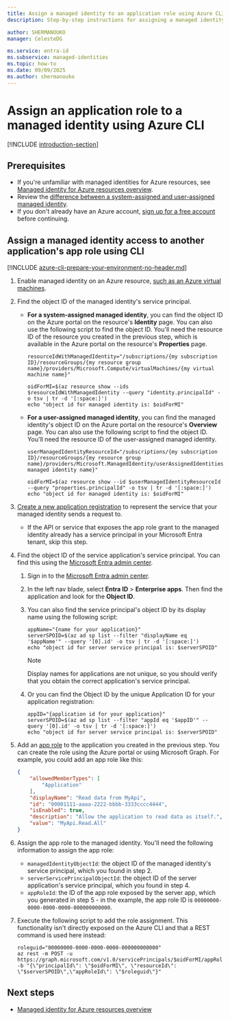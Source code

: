 ```yaml
---
title: Assign a managed identity to an application role using Azure CLI
description: Step-by-step instructions for assigning a managed identity access to another application's role using Azure CLI.

author: SHERMANOUKO
manager: CelesteDG

ms.service: entra-id
ms.subservice: managed-identities
ms.topic: how-to
ms.date: 09/09/2025
ms.author: shermanouko
---
```


# Assign an application role to a managed identity using Azure CLI

[!INCLUDE [introduction-section](./includes/assign-app-role-to-managed-identity-intro.md)]

## Prerequisites

- If you're unfamiliar with managed identities for Azure resources, see [Managed identity for Azure resources overview](../overview.md). 
- Review the [difference between a system-assigned and user-assigned managed identity](/azure/logic-apps/authenticate-with-managed-identity).
- If you don't already have an Azure account, [sign up for a free account](https://azure.microsoft.com/free/) before continuing.

## Assign a managed identity access to another application's app role using CLI

[!INCLUDE [azure-cli-prepare-your-environment-no-header.md](~/../docs/reusable-content/azure-cli/azure-cli-prepare-your-environment-no-header.md)]

1. Enable managed identity on an Azure resource, [such as an Azure virtual machines](~/identity/managed-identities-azure-resources/how-to-configure-managed-identities.md).

1. Find the object ID of the managed identity's service principal.

   - **For a system-assigned managed identity**, you can find the object ID on the Azure portal on the resource's **Identity** page. You can also use the following script to find the object ID. You'll need the resource ID of the resource you created in the previous step, which is available in the Azure portal on the resource's **Properties** page.

        ```azurecli
        resourceIdWithManagedIdentity="/subscriptions/{my subscription ID}/resourceGroups/{my resource group name}/providers/Microsoft.Compute/virtualMachines/{my virtual machine name}"
        
        oidForMI=$(az resource show --ids $resourceIdWithManagedIdentity --query "identity.principalId" -o tsv | tr -d '[:space:]')
        echo "object id for managed identity is: $oidForMI"
        ```

    - **For a user-assigned managed identity**, you can find the managed identity's object ID on the Azure portal on the resource's **Overview** page. You can also use the following script to find the object ID. You'll need the resource ID of the user-assigned managed identity.

        ```azurecli
        userManagedIdentityResourceId="/subscriptions/{my subscription ID}/resourceGroups/{my resource group name}/providers/Microsoft.ManagedIdentity/userAssignedIdentities/{my managed identity name}"
        
        oidForMI=$(az resource show --id $userManagedIdentityResourceId --query "properties.principalId" -o tsv | tr -d '[:space:]')
        echo "object id for managed identity is: $oidForMI"
        ```

1. [Create a new application registration](/entra/identity-platform/quickstart-register-app) to represent the service that your managed identity sends a request to.
   -  If the API or service that exposes the app role grant to the managed identity already has a service principal in your Microsoft Entra tenant, skip this step.

1. Find the object ID of the service application's service principal. You can find this using the [Microsoft Entra admin center](https://entra.microsoft.com/). 
   1. Sign in to the [Microsoft Entra admin center](https://entra.microsoft.com/). 
   1. In the left nav blade, select **Entra ID** > **Enterprise apps**. Then find the application and look for the **Object ID**.  
   1. You can also find the service principal's object ID by its display name using the following script:

        ```azurecli
        appName="{name for your application}"
        serverSPOID=$(az ad sp list --filter "displayName eq '$appName'" --query '[0].id' -o tsv | tr -d '[:space:]')
        echo "object id for server service principal is: $serverSPOID"
        ```

        > [!NOTE]
        > Display names for applications are not unique, so you should verify that you obtain the correct application's service principal.

    1. Or you can find the Object ID by the unique Application ID for your application registration:

        ```azurecli
        appID="{application id for your application}"
        serverSPOID=$(az ad sp list --filter "appId eq '$appID'" --query '[0].id' -o tsv | tr -d '[:space:]')
        echo "object id for server service principal is: $serverSPOID"
        ```

1. Add an [app role](~/identity-platform/howto-add-app-roles-in-apps.md) to the application you created in the previous step. You can create the role using the Azure portal or using Microsoft Graph. For example, you could add an app role like this:

    ```json
    {
        "allowedMemberTypes": [
            "Application"
        ],
        "displayName": "Read data from MyApi",
        "id": "00001111-aaaa-2222-bbbb-3333cccc4444",
        "isEnabled": true,
        "description": "Allow the application to read data as itself.",
        "value": "MyApi.Read.All"
    }
    ```

1. Assign the app role to the managed identity. You'll need the following information to assign the app role:
    - `managedIdentityObjectId`: the object ID of the managed identity's service principal, which you found in step 2.
    - `serverServicePrincipalObjectId`: the object ID of the server application's service principal, which you found in step 4.
    - `appRoleId`: the ID of the app role exposed by the server app, which you generated in step 5 - in the example, the app role ID is `00000000-0000-0000-0000-000000000000`.
   
1. Execute the following script to add the role assignment. This functionality isn't directly exposed on the Azure CLI and that a REST command is used here instead:

    ```azurecli
    roleguid="00000000-0000-0000-0000-000000000000"
    az rest -m POST -u https://graph.microsoft.com/v1.0/servicePrincipals/$oidForMI/appRoleAssignments -b "{\"principalId\": \"$oidForMI\", \"resourceId\": \"$serverSPOID\",\"appRoleId\": \"$roleguid\"}"
    ```

## Next steps

- [Managed identity for Azure resources overview](./overview.md)
